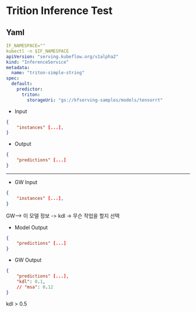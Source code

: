 # Trition Inference Test

## Yaml

```yaml
IF_NAMESPACE=""
kubectl -n $IF_NAMESPACE
apiVersion: "serving.kubeflow.org/v1alpha2"
kind: "InferenceService"
metadata:
  name: "triton-simple-string"
spec:
  default:
    predictor:
      triton:
        storageUri: "gs://kfserving-samples/models/tensorrt"
```

* Input

```json
{
    "instances" [...],
}
```

* Output

```json
{
    "predictions" [...]
}
```

---

* GW Input

```json
{
    "instances" [...],
}
```
GW--> 이 모델 정보 -> kdl -> 무슨 작업을 할지 선택

* Model Output
```json
{
    "predictions" [...]
}
```

* GW Output

```json
{
    "predictions" [...],
    "kdl": 0.1,
    // "msa": 0.12
}
```


kdl > 0.5
